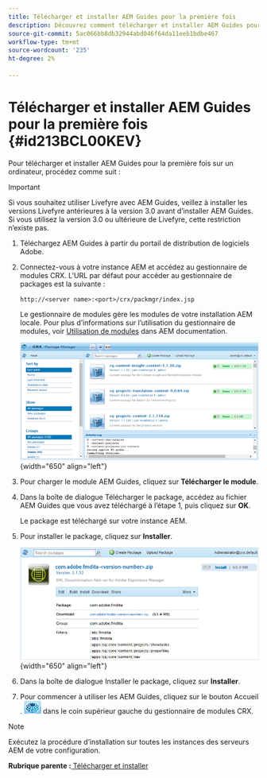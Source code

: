 ```yaml
---
title: Télécharger et installer AEM Guides pour la première fois
description: Découvrez comment télécharger et installer AEM Guides pour la première fois
source-git-commit: 5ac066bb8db32944abd046f64da11eeb1bdbe467
workflow-type: tm+mt
source-wordcount: '235'
ht-degree: 2%

---
```



# Télécharger et installer AEM Guides pour la première fois {#id213BCL00KEV}

Pour télécharger et installer AEM Guides pour la première fois sur un ordinateur, procédez comme suit :

>[!IMPORTANT]
>
> Si vous souhaitez utiliser Livefyre avec AEM Guides, veillez à installer les versions Livefyre antérieures à la version 3.0 avant d’installer AEM Guides. Si vous utilisez la version 3.0 ou ultérieure de Livefyre, cette restriction n’existe pas.

1. Téléchargez AEM Guides à partir du portail de distribution de logiciels Adobe.

1. Connectez-vous à votre instance AEM et accédez au gestionnaire de modules CRX. L’URL par défaut pour accéder au gestionnaire de packages est la suivante :

   ```http
   http://<server name>:<port>/crx/packmgr/index.jsp
   ```

   Le gestionnaire de modules gère les modules de votre installation AEM locale. Pour plus d’informations sur l’utilisation du gestionnaire de modules, voir [Utilisation de modules](https://helpx.adobe.com/fr/experience-manager/6-5/sites/administering/using/package-manager.html) dans AEM documentation.

   ![](assets/package-manager.png){width="650" align="left"}

1. Pour charger le module AEM Guides, cliquez sur **Télécharger le module**.

1. Dans la boîte de dialogue Télécharger le package, accédez au fichier AEM Guides que vous avez téléchargé à l’étape 1, puis cliquez sur **OK**.

   Le package est téléchargé sur votre instance AEM.

1. Pour installer le package, cliquez sur **Installer**.

   ![](assets/install-package.png){width="650" align="left"}

1. Dans la boîte de dialogue Installer le package, cliquez sur **Installer**.

1. Pour commencer à utiliser les AEM Guides, cliquez sur le bouton Accueil . ![](assets/home-button.png) dans le coin supérieur gauche du gestionnaire de modules CRX.


>[!NOTE]
>
> Exécutez la procédure d’installation sur toutes les instances des serveurs AEM de votre configuration.

**Rubrique parente :**[ Télécharger et installer](download-install.md)

